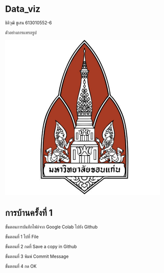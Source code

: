 # Data_viz

ธิติวุฒิ ชูเสน 613010552-6


ตัวอย่างการเเทรกรูป

![README](KKUlogo.jpg)


# การบ้านครั้งที่ 1

  ขั้นตอนการบันทึกไฟล์จาก Google Colab ไปยัง Github
  
ขั้นตอนที่ 1 ไปที่ File

ขั้นตอนที่ 2 กดที่ Save a copy in Github

ขั้นตอนที่ 3 พิมพ์ Commit Message

ขั้นตอนที่ 4 กด OK
